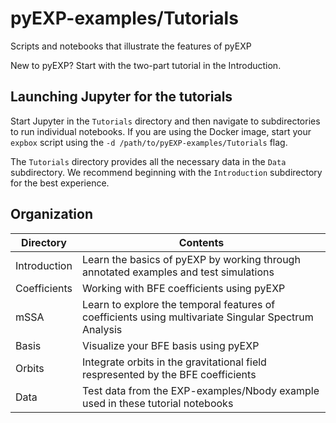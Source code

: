 # pyEXP-examples/Tutorials

Scripts and notebooks that illustrate the features of pyEXP

New to pyEXP? Start with the two-part tutorial in the Introduction.

## Launching Jupyter for the tutorials

Start Jupyter in the `Tutorials` directory and then navigate to
subdirectories to run individual notebooks. If you are using the
Docker image, start your `expbox` script using the `-d
/path/to/pyEXP-examples/Tutorials` flag.

The `Tutorials` directory provides all the necessary data in the
`Data` subdirectory.  We recommend beginning with the `Introduction`
subdirectory for the best experience.

## Organization

| Directory    | Contents |
| ---          | ---      |
| Introduction | Learn the basics of pyEXP by working through annotated examples and test simulations |
| Coefficients | Working with BFE coefficients using pyEXP |
| mSSA         | Learn to explore the temporal features of coefficients using multivariate Singular Spectrum Analysis |
| Basis        | Visualize your BFE basis using pyEXP |
| Orbits       | Integrate orbits in the gravitational field respresented by the BFE coefficients |
| Data         | Test data from the EXP-examples/Nbody example used in these tutorial notebooks |
